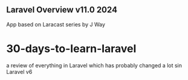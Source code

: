 
##  Laravel Overview v11.0  2024

 App based on  Laracast series by J Way
 # 30-days-to-learn-laravel

 a review of  everything in Laravel which has probably changed a lot sin Laravel v6


